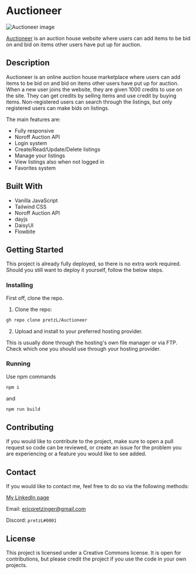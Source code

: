 # Auctioneer

![Auctioneer image](https://user-images.githubusercontent.com/30121693/207898713-53b0beac-7c4e-440f-a1fd-ede06a6afb96.png)


[Auctioneer](https://auctioneer-sp2.netlify.app) is an auction house website where users can add items to be bid on and bid on items other users have put up for auction.

## Description

Auctioneer is an online auction house marketplace where users can add items to be bid on and bid on items other users have put up for auction. When a new user joins the website, they are given 1000 credits to use on the site. They can get credits by selling items and use credit by buying items. Non-registered users can search through the listings, but only registered users can make bids on listings.

The main features are:

- Fully responsive
- Noroff Auction API
- Login system
- Create/Read/Update/Delete listings
- Manage your listings
- View listings also when not logged in
- Favorites system

## Built With

- Vanilla JavaScript
- Tailwind CSS
- Noroff Auction API
- dayjs
- DaisyUI
- Flowbite

## Getting Started

This project is already fully deployed, so there is no extra work required. Should you still want to deploy it yourself, follow the below steps.

### Installing

First off, clone the repo.

1. Clone the repo:

```bash
gh repo clone pretzL/Auctioneer
```

2. Upload and install to your preferred hosting provider.

This is usually done through the hosting's own file manager or via FTP. Check which one you should use through your hosting provider.

### Running

Use npm commands
```bash
npm i
```
and
```bash
npm run build
```

## Contributing

If you would like to contribute to the project, make sure to open a pull request so code can be reviewed, or create an issue for the problem you are experiencing or a feature you would like to see added.

## Contact

If you would like to contact me, feel free to do so via the following methods:

[My LinkedIn page](https://www.linkedin.com/in/eric-pretzinger-0753551a4/)

Email: ericpretzinger@gmail.com

Discord: `pretzL#0001`

## License

This project is licensed under a Creative Commons license. It is open for contributions, but please credit the project if you use the code in your own projects.

 
